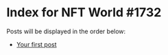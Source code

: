 # Index for NFT World #1732
Posts will be displayed in the order below:

- [Your first post](./001-first.md)

